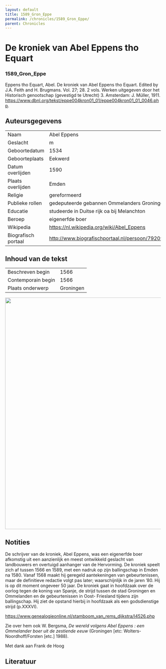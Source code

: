 ```yaml
---
layout: default
title: 1589_Gron_Eppe
permalink: /chronicles/1589_Gron_Eppe/
parent: Chronicles
--- 
```



# De kroniek van Abel Eppens tho Equart 

### 1589_Gron_Eppe 

Eppens tho Equart, Abel. De kroniek van Abel Eppens tho Equart. Edited by J.A. Feith and H. Brugmans. Vol. 27; 28. 2 vols. Werken uitgegeven door het Historisch genootschap (gevestigd te Utrecht) 3. Amsterdam: J. Müller, 1911. https://www.dbnl.org/tekst/eppe004kron01_01/eppe004kron01_01_0046.php. 

## Auteursgegevens 

| | | 
| --------------- | --------------- | 
| Naam | Abel Eppens | 
| Geslacht | m | 
| Geboortedatum | 1534 | 
| Geboorteplaats | Eekwerd | 
| Datum overlijden | 1590 | 
| Plaats overlijden | Emden | 
| Religie | gereformeerd | 
| Publieke rollen | gedeputeerde gebannen Ommelanders Groningen | 
| Educatie | studeerde in Duitse rijk oa bij Melanchton | 
| Beroep | eigenerfde boer | 
| Wikipedia | https://nl.wikipedia.org/wiki/Abel_Eppens | 
| Biografisch portaal | http://www.biografischportaal.nl/persoon/79209893 | 

## Inhoud van de tekst 

| | | 
| --------------- | --------------- | 
| Beschreven begin | 1566 | 
| Contemporain begin | 1566 | 
| Plaats onderwerp | Groningen | 

[<img src="..\..\barplots_chronicles\1589_Gron_Eppe.jpg" width="750"/>](..\..\barplots_chronicles\1589_Gron_Eppe.jpg) 

## Notities 

De schrijver van de kroniek, Abel Eppens, was een eigenerfde boer afkomstig
uit een aanzienlijk en meest ontwikkeld geslacht van landbouwers en overtuigd
aanhanger van de Hervorming. De kroniek speelt zich af tussen 1566 en 1589,
met een nadruk op zijn ballingschap in Emden na 1580. Vanaf 1568 maakt hij
geregeld aantekeningen van gebeurtenissen, maar de definitieve redactie volgt
pas later; waarschijnlijk in de jaren ’80. Hij is op dit moment ongeveer 50
jaar. De kroniek gaat in hoofdzaak over de oorlog tegen de koning van Spanje,
de strijd tussen de stad Groningen en Ommelanden en de gebeurtenissen in Oost-
Friesland tijdens zijn ballingschap. Hij ziet de opstand hierbij in hoofdzaak
als een godsdienstige strijd (p.XXXVI).

<https://www.genealogieonline.nl/stamboom_van_rems_dijkstra/I4526.php>

Zie over hem ook W. Bergsma, _De wereld volgens Abel Eppens : een Ommelander
boer uit de zestiende eeuw_ (Groningen [etc: Wolters-Noordhoff/Forsten [etc.]
1988).

Met dank aan Frank de Hoog



## Literatuur 


